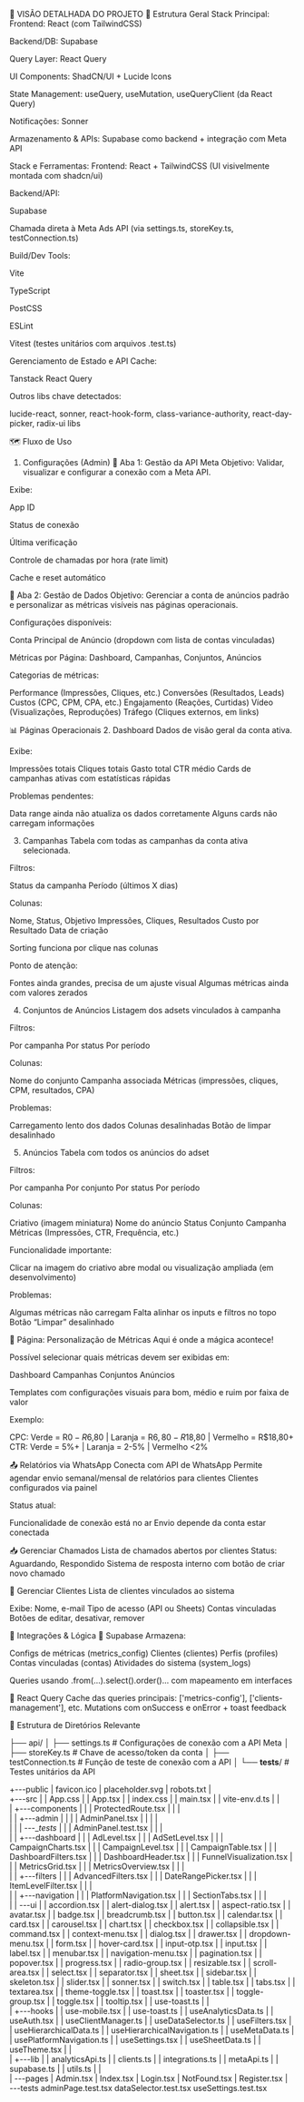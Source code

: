 🧠 VISÃO DETALHADA DO PROJETO
🧱 Estrutura Geral
Stack Principal:
Frontend: React (com TailwindCSS)


Backend/DB: Supabase


Query Layer: React Query


UI Components: ShadCN/UI + Lucide Icons


State Management: useQuery, useMutation, useQueryClient (da React Query)


Notificações: Sonner


Armazenamento & APIs: Supabase como backend + integração com Meta API

Stack e Ferramentas:
Frontend: React + TailwindCSS (UI visivelmente montada com shadcn/ui)


Backend/API:


Supabase


Chamada direta à Meta Ads API (via settings.ts, storeKey.ts, testConnection.ts)


Build/Dev Tools:


Vite


TypeScript


PostCSS


ESLint


Vitest (testes unitários com arquivos .test.ts)


Gerenciamento de Estado e API Cache:


Tanstack React Query


Outros libs chave detectados:


lucide-react, sonner, react-hook-form, class-variance-authority, react-day-picker, radix-ui libs




🗺️ Fluxo de Uso
1. Configurações (Admin)
🧩 Aba 1: Gestão da API Meta
Objetivo: Validar, visualizar e configurar a conexão com a Meta API.


Exibe:


App ID


Status de conexão


Última verificação


Controle de chamadas por hora (rate limit)


Cache e reset automático


🧩 Aba 2: Gestão de Dados
Objetivo: Gerenciar a conta de anúncios padrão e personalizar as métricas visíveis nas páginas operacionais.


Configurações disponíveis:


Conta Principal de Anúncio (dropdown com lista de contas vinculadas)


Métricas por Página: Dashboard, Campanhas, Conjuntos, Anúncios


Categorias de métricas:


Performance (Impressões, Cliques, etc.)
Conversões (Resultados, Leads)
Custos (CPC, CPM, CPA, etc.)
Engajamento (Reações, Curtidas)
Vídeo (Visualizações, Reproduções)
Tráfego (Cliques externos, em links)



📊 Páginas Operacionais
2. Dashboard
Dados de visão geral da conta ativa.


Exibe:


Impressões totais
Cliques totais
Gasto total
CTR médio
Cards de campanhas ativas com estatísticas rápidas


Problemas pendentes:


Data range ainda não atualiza os dados corretamente
Alguns cards não carregam informações



3. Campanhas
Tabela com todas as campanhas da conta ativa selecionada.


Filtros:


Status da campanha
Período (últimos X dias)


Colunas:


Nome, Status, Objetivo
Impressões, Cliques, Resultados
Custo por Resultado
Data de criação


Sorting funciona por clique nas colunas


Ponto de atenção:


Fontes ainda grandes, precisa de um ajuste visual
Algumas métricas ainda com valores zerados



4. Conjuntos de Anúncios
Listagem dos adsets vinculados à campanha


Filtros:


Por campanha
Por status
Por período


Colunas:


Nome do conjunto
Campanha associada
Métricas (impressões, cliques, CPM, resultados, CPA)


Problemas:


Carregamento lento dos dados
Colunas desalinhadas
Botão de limpar desalinhado



5. Anúncios
Tabela com todos os anúncios do adset


Filtros:


Por campanha
Por conjunto
Por status
Por período


Colunas:


Criativo (imagem miniatura)
Nome do anúncio
Status
Conjunto
Campanha
Métricas (Impressões, CTR, Frequência, etc.)


Funcionalidade importante:


Clicar na imagem do criativo abre modal ou visualização ampliada (em desenvolvimento)


Problemas:


Algumas métricas não carregam
Falta alinhar os inputs e filtros no topo
Botão “Limpar” desalinhado



🎯 Página: Personalização de Métricas
Aqui é onde a mágica acontece!


Possível selecionar quais métricas devem ser exibidas em:


Dashboard
Campanhas
Conjuntos
Anúncios


Templates com configurações visuais para bom, médio e ruim por faixa de valor


Exemplo:


CPC: Verde = R$0-R$6,80 | Laranja = R$6,80-R$18,80 | Vermelho = R$18,80+
CTR: Verde = 5%+ | Laranja = 2-5% | Vermelho <2%



📤 Relatórios via WhatsApp
Conecta com API de WhatsApp
Permite agendar envio semanal/mensal de relatórios para clientes
Clientes configurados via painel


Status atual:


Funcionalidade de conexão está no ar
Envio depende da conta estar conectada



📥 Gerenciar Chamados
Lista de chamados abertos por clientes
Status: Aguardando, Respondido
Sistema de resposta interno com botão de criar novo chamado



👤 Gerenciar Clientes
Lista de clientes vinculados ao sistema


Exibe:
Nome, e-mail
Tipo de acesso (API ou Sheets)
Contas vinculadas
Botões de editar, desativar, remover



🔌 Integrações & Lógica
📡 Supabase
Armazena:


Configs de métricas (metrics_config)
Clientes (clientes)
Perfis (profiles)
Contas vinculadas (contas)
Atividades do sistema (system_logs)


Queries usando .from(...).select().order()... com mapeamento em interfaces


🔄 React Query
Cache das queries principais: ['metrics-config'], ['clients-management'], etc.
Mutations com onSuccess e onError + toast feedback


📂 Estrutura de Diretórios Relevante

├── api/
│   ├── settings.ts           # Configurações de conexão com a API Meta
│   ├── storeKey.ts           # Chave de acesso/token da conta
│   ├── testConnection.ts     # Função de teste de conexão com a API
│   └── __tests__/            # Testes unitários da API


+---public
|       favicon.ico
|       placeholder.svg
|       robots.txt
|       
+---src
|   |   App.css
|   |   App.tsx
|   |   index.css
|   |   main.tsx
|   |   vite-env.d.ts
|   |   
|   +---components
|   |   |   ProtectedRoute.tsx
|   |   |   
|   |   +---admin
|   |   |   |   AdminPanel.tsx
|   |   |   |   
|   |   |   \---__tests_
|   |   |           AdminPanel.test.tsx
|   |   |           
|   |   +---dashboard
|   |   |       AdLevel.tsx
|   |   |       AdSetLevel.tsx
|   |   |       CampaignCharts.tsx
|   |   |       CampaignLevel.tsx
|   |   |       CampaignTable.tsx
|   |   |       DashboardFilters.tsx
|   |   |       DashboardHeader.tsx
|   |   |       FunnelVisualization.tsx
|   |   |       MetricsGrid.tsx
|   |   |       MetricsOverview.tsx
|   |   |       
|   |   +---filters
|   |   |       AdvancedFilters.tsx
|   |   |       DateRangePicker.tsx
|   |   |       ItemLevelFilter.tsx
|   |   |       
|   |   +---navigation
|   |   |       PlatformNavigation.tsx
|   |   |       SectionTabs.tsx
|   |   |       
|   |   \---ui
|   |           accordion.tsx
|   |           alert-dialog.tsx
|   |           alert.tsx
|   |           aspect-ratio.tsx
|   |           avatar.tsx
|   |           badge.tsx
|   |           breadcrumb.tsx
|   |           button.tsx
|   |           calendar.tsx
|   |           card.tsx
|   |           carousel.tsx
|   |           chart.tsx
|   |           checkbox.tsx
|   |           collapsible.tsx
|   |           command.tsx
|   |           context-menu.tsx
|   |           dialog.tsx
|   |           drawer.tsx
|   |           dropdown-menu.tsx
|   |           form.tsx
|   |           hover-card.tsx
|   |           input-otp.tsx
|   |           input.tsx
|   |           label.tsx
|   |           menubar.tsx
|   |           navigation-menu.tsx
|   |           pagination.tsx
|   |           popover.tsx
|   |           progress.tsx
|   |           radio-group.tsx
|   |           resizable.tsx
|   |           scroll-area.tsx
|   |           select.tsx
|   |           separator.tsx
|   |           sheet.tsx
|   |           sidebar.tsx
|   |           skeleton.tsx
|   |           slider.tsx
|   |           sonner.tsx
|   |           switch.tsx
|   |           table.tsx
|   |           tabs.tsx
|   |           textarea.tsx
|   |           theme-toggle.tsx
|   |           toast.tsx
|   |           toaster.tsx
|   |           toggle-group.tsx
|   |           toggle.tsx
|   |           tooltip.tsx
|   |           use-toast.ts
|   |           
|   +---hooks
|   |       use-mobile.tsx
|   |       use-toast.ts
|   |       useAnalyticsData.ts
|   |       useAuth.tsx
|   |       useClientManager.ts
|   |       useDataSelector.ts
|   |       useFilters.tsx
|   |       useHierarchicalData.ts
|   |       useHierarchicalNavigation.ts
|   |       useMetaData.ts
|   |       usePlatformNavigation.ts
|   |       useSettings.tsx
|   |       useSheetData.ts
|   |       useTheme.tsx
|   |       
|   +---lib
|   |       analyticsApi.ts
|   |       clients.ts
|   |       integrations.ts
|   |       metaApi.ts
|   |       supabase.ts
|   |       utils.ts
|   |       
|   \---pages
|           Admin.tsx
|           Index.tsx
|           Login.tsx
|           NotFound.tsx
|           Register.tsx
|           
\---tests
        adminPage.test.tsx
        dataSelector.test.tsx
        useSettings.test.tsx

